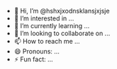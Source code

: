 - 👋 Hi, I’m @hshxjxodnsklansjxjsje
- 👀 I’m interested in ...
- 🌱 I’m currently learning ...
- 💞️ I’m looking to collaborate on ...
- 📫 How to reach me ...
- 😄 Pronouns: ...
- ⚡ Fun fact: ...

<!---
hshxjxodnsklansjxjsje/hshxjxodnsklansjxjsje is a ✨ special ✨ repository because its `README.md` (this file) appears on your GitHub profile.
You can click the Preview link to take a look at your changes.
--->
